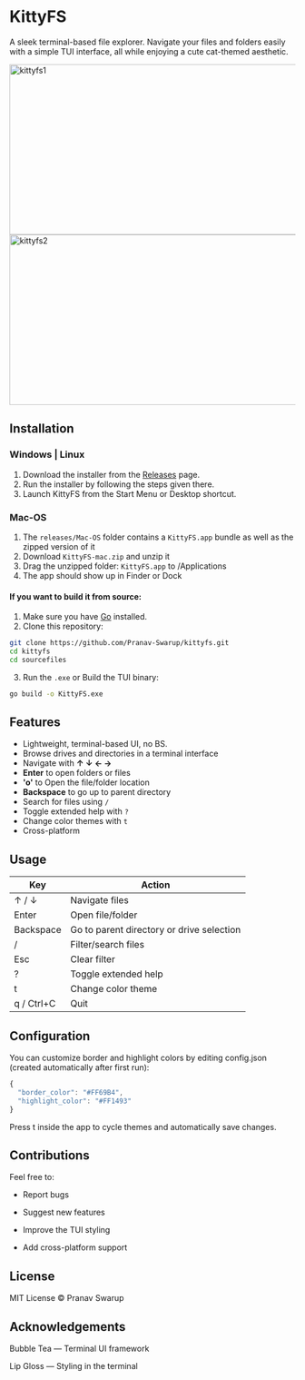 # KittyFS

A sleek terminal-based file explorer. Navigate your files and folders easily with a simple TUI interface, all while enjoying a cute cat-themed aesthetic.

<img width="592" height="300" alt="kittyfs1" src="https://github.com/user-attachments/assets/b0966b22-575c-45d5-aff0-b175a8093bda" />
<img width="592" height="300" alt="kittyfs2" src="https://github.com/user-attachments/assets/eb17f348-7cbb-4ca3-880c-d98bcefc9621" />


## Installation

### Windows | Linux

1. Download the installer from the [Releases](https://github.com/Pranav-Swarup/kittyfs/releases) page.
2. Run the installer by following the steps given there.
3. Launch KittyFS from the Start Menu or Desktop shortcut.

### Mac-OS

1. The `releases/Mac-OS` folder contains a `KittyFS.app` bundle as well as the zipped version of it
2. Download `KittyFS-mac.zip` and unzip it
3. Drag the unzipped folder: `KittyFS.app` to /Applications
4. The app should show up in Finder or Dock

#### If you want to build it from source:

1. Make sure you have [Go](https://golang.org/dl/) installed.
2. Clone this repository:

```bash
git clone https://github.com/Pranav-Swarup/kittyfs.git
cd kittyfs
cd sourcefiles
```

3. Run the `.exe` or Build the TUI binary:

```bash
go build -o KittyFS.exe
```


## Features

- Lightweight, terminal-based UI, no BS.
- Browse drives and directories in a terminal interface
- Navigate with **↑ ↓ ← →** 
- **Enter** to open folders or files
- **'o'** to Open the file/folder location
- **Backspace** to go up to parent directory
- Search for files using `/`
- Toggle extended help with `?`
- Change color themes with `t`
- Cross-platform


## Usage

| Key        | Action                                    |
| ---------- | ----------------------------------------- |
| ↑ / ↓      | Navigate files                            |
| Enter      | Open file/folder                          |
| Backspace  | Go to parent directory or drive selection |
| /          | Filter/search files                       |
| Esc        | Clear filter                              |
| ?          | Toggle extended help                      |
| t          | Change color theme                        |
| q / Ctrl+C | Quit                                      |

## Configuration

You can customize border and highlight colors by editing config.json (created automatically after first run):

``` js
{
  "border_color": "#FF69B4",
  "highlight_color": "#FF1493"
}
```

Press t inside the app to cycle themes and automatically save changes.

## Contributions

Feel free to:

- Report bugs

- Suggest new features

- Improve the TUI styling

- Add cross-platform support

## License

MIT License © Pranav Swarup

## Acknowledgements

Bubble Tea
 — Terminal UI framework

Lip Gloss
 — Styling in the terminal
